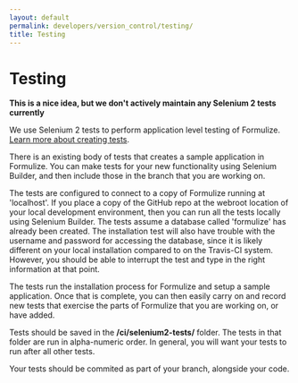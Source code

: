 ```yaml
---
layout: default
permalink: developers/version_control/testing/
title: Testing
---
```


# Testing

**This is a nice idea, but we don't actively maintain any Selenium 2 tests currently**

We use Selenium 2 tests to perform application level testing of Formulize.  [Learn more about creating tests](creating_tests).

There is an existing body of tests that creates a sample application in Formulize.  You can make tests for your new functionality using Selenium Builder, and then include those in the branch that you are working on.

The tests are configured to connect to a copy of Formulize running at 'localhost'.  If you place a copy of the GitHub repo at the webroot location of your local development environment, then you can run all the tests locally using Selenium Builder.  The tests assume a database called 'formulize' has already been created.  The installation test will also have trouble with the username and password for accessing the database, since it is likely different on your local installation compared to on the Travis-CI system. However, you should be able to interrupt the test and type in the right information at that point.

The tests run the installation process for Formulize and setup a sample application.  Once that is complete, you can then easily carry on and record new tests that exercise the parts of Formulize that you are working on, or have added.

Tests should be saved in the **/ci/selenium2-tests/** folder.  The tests in that folder are run in alpha-numeric order.  In general, you will want your tests to run after all other tests.

Your tests should be commited as part of your branch, alongside your code.




